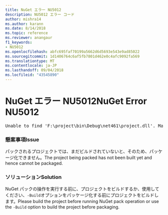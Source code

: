 ```yaml
---
title: NuGet エラー NU5012
description: NU5012 エラー コード
author: mishra14
ms.author: karann
ms.date: 8/14/2018
ms.topic: reference
ms.reviewer: anangaur
f1_keywords:
- NU5012
ms.openlocfilehash: abfc695faf70199a5662d6d5693e543e9ad85022
ms.sourcegitcommit: 1d1406764c6af5fb7801d462e0c4afc9092fa569
ms.translationtype: MT
ms.contentlocale: ja-JP
ms.lasthandoff: 09/04/2018
ms.locfileid: "43545890"
---
```

# <a name="nuget-error-nu5012"></a><span data-ttu-id="e713c-103">NuGet エラー NU5012</span><span class="sxs-lookup"><span data-stu-id="e713c-103">NuGet Error NU5012</span></span>
<pre>Unable to find 'F:\project\bin\Debug\net461\project.dll'. Make sure the project has been built.</pre>

### <a name="issue"></a><span data-ttu-id="e713c-104">懸案事項</span><span class="sxs-lookup"><span data-stu-id="e713c-104">Issue</span></span>

<span data-ttu-id="e713c-105">パックされるプロジェクトでは、まだビルドされていないと、そのため、パッケージ化できません。</span><span class="sxs-lookup"><span data-stu-id="e713c-105">The project being packed has not been built yet and hence cannot be packaged.</span></span>


### <a name="solution"></a><span data-ttu-id="e713c-106">ソリューション</span><span class="sxs-lookup"><span data-stu-id="e713c-106">Solution</span></span>

<span data-ttu-id="e713c-107">NuGet パックの操作を実行する前に、プロジェクトをビルドするか、使用してください、`-Build`オプションをパッケージ化する前にプロジェクトをビルドします。</span><span class="sxs-lookup"><span data-stu-id="e713c-107">Please build the project before running NuGet pack operation or use the `-Build` option to build the project before packaging.</span></span>

